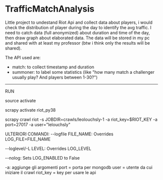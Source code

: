 # TrafficMatchAnalysis
Little project to undestand Riot Api and collect data about players, i would check the distribution of player during the day to identify the avg traffic. 
I need to catch data (full anonymized) about duration and time of the day, then draw graph about elaborated data. 
The data will be stored in my pc and shared with at least my professor (btw i think only the results will be shared).

The API used are:
* match: to collect timestamp and duration
* summoner: to label some statistics (like "how many match a challenger usually play? And players between 1-30?")


___
RUN

source activate

scrapy activate riot_py38

scrapy crawl riot -s JOBDIR=crawls/leolouchsly-1 -a riot_key=$RIOT_KEY -a port=27017 -a user="lelouchsly"


ULTERIORI COMANDI: 
--logfile FILE_NAME: Overrides LOG_FILE=FILE_NAME

--loglevel/-L LEVEL: Overrides LOG_LEVEL

--nolog: Sets LOG_ENABLED to False

-a: aggiunge gli argomenti 
port = porta per mongodb
user = utente da cui iniziare il crawl
riot_key = key per usare le api 